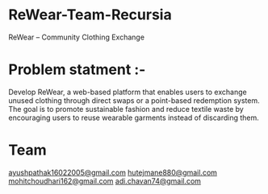 # ReWear-Team-Recursia

ReWear – Community Clothing Exchange

# Problem statment :- 
Develop ReWear, a web-based platform that enables users to exchange unused clothing
through direct swaps or a point-based redemption system. The goal is to promote sustainable
fashion and reduce textile waste by encouraging users to reuse wearable garments instead of
discarding them.

# Team
ayushpathak16022005@gmail.com
hutejmane880@gmail.com
mohitchoudhari162@gmail.com
adi.chavan74@gmail.com
